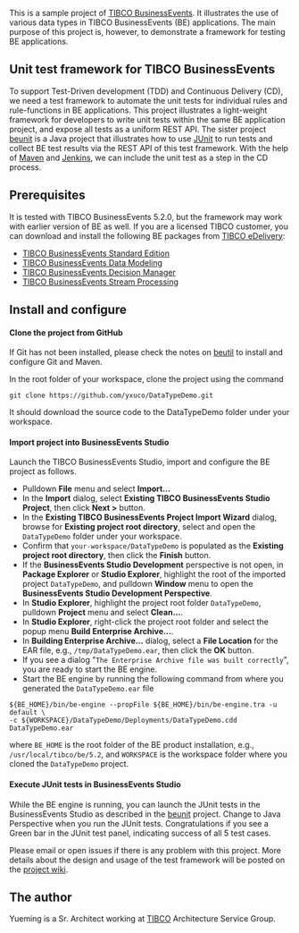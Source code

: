 This is a sample project of [TIBCO BusinessEvents](https://docs.tibco.com/products/tibco-businessevents-5-2-0).  It illustrates the use of various data types in TIBCO BusinessEvents (BE) applications.  The main purpose of this project is, however, to demonstrate a framework for testing BE applications.

## Unit test framework for TIBCO BusinessEvents

To support Test-Driven development (TDD) and Continuous Delivery (CD), we need a test framework to automate the unit tests for individual rules and rule-functions in BE applications.  This project illustrates a light-weight framework for developers to write unit tests within the same BE application project, and expose all tests as a uniform REST API.  The sister project [beunit](https://github.com/yxuco/beunit) is a Java project that illustrates how to use [JUnit](http://junit.org/) to run tests and collect BE test results via the REST API of this test framework.  With the help of [Maven](https://maven.apache.org/) and [Jenkins](https://jenkins-ci.org/), we can include the unit test as a step in the CD process.

## Prerequisites

It is tested with TIBCO BusinessEvents 5.2.0, but the framework may work with earlier version of BE as well.  If you are a licensed TIBCO customer, you can download and install the following BE packages from [TIBCO eDelivery](https://edelivery.tibco.com):
 - [TIBCO BusinessEvents Standard Edition](https://edelivery.tibco.com/storefront/eval/tibco-businessevents-standard-edition/prod10052.html)
 - [TIBCO BusinessEvents Data Modeling](https://edelivery.tibco.com/storefront/eval/tibco-businessevents-data-modeling/prod10354.html)
 - [TIBCO BusinessEvents Decision Manager](https://edelivery.tibco.com/storefront/eval/tibco-businessevents-decision-manager/prod10355.html)
 - [TIBCO BusinessEvents Stream Processing](https://edelivery.tibco.com/storefront/eval/tibco-businessevents-event-stream-processing/prod10353.html)
 
## Install and configure

#### Clone the project from GitHub

If Git has not been installed, please check the notes on [beutil](https://github.com/yxuco/beunit) to install and configure Git and Maven.

In the root folder of your workspace, clone the project using the command

    git clone https://github.com/yxuco/DataTypeDemo.git

It should download the source code to the DataTypeDemo folder under your workspace.  

#### Import project into BusinessEvents Studio

Launch the TIBCO BusinessEvents Studio, import and configure the BE project as follows.

 - Pulldown **File** menu and select **Import...**
 - In the **Import** dialog, select **Existing TIBCO BusinessEvents Studio Project**, then click **Next >** button.
 - In the **Existing TIBCO BusinessEvents Project Import Wizard** dialog, browse for **Existing project root directory**, select and open the `DataTypeDemo` folder under your workspace.
 - Confirm that `your-workspace/DataTypeDemo` is populated as the **Existing project root directory**, then click the **Finish** button.
 - If the **BusinessEvents Studio Development** perspective is not open, in **Package Explorer** or **Studio Explorer**, highlight the root of the imported project `DataTypeDemo`, and pulldown **Window** menu to open the **BusinessEvents Studio Development Perspective**.
 - In **Studio Explorer**, highlight the project root folder `DataTypeDemo`, pulldown **Project** menu and select **Clean...**.
 - In **Studio Explorer**, right-click the project root folder and select the popup menu **Build Enterprise Archive...**.
 - In **Building Enterprise Archive...** dialog, select a **File Location** for the EAR file, e.g., `/tmp/DataTypeDemo.ear`, then click the **OK** button.
 - If you see a dialog "`The Enterprise Archive file was built correctly`", you are ready to start the BE engine.
 - Start the BE engine by running the following command from where you generated the `DataTypeDemo.ear` file

```
${BE_HOME}/bin/be-engine --propFile ${BE_HOME}/bin/be-engine.tra -u default \
-c ${WORKSPACE}/DataTypeDemo/Deployments/DataTypeDemo.cdd DataTypeDemo.ear
```

where `BE_HOME` is the root folder of the BE product installation, e.g., `/usr/local/tibco/be/5.2`, and `WORKSPACE` is the workspace folder where you cloned the `DataTypeDemo` project.

#### Execute JUnit tests in BusinessEvents Studio

While the BE engine is running, you can launch the JUnit tests in the BusinessEvents Studio as described in the [beunit](https://github.com/yxuco/beunit) project.  Change to Java Perspective when you run the JUnit tests.  Congratulations if you see a Green bar in the JUnit test panel, indicating success of all 5 test cases.  

Please email or open issues if there is any problem with this project.  More details about the design and usage of the test framework will be posted on the [project wiki](https://github.com/yxuco/DataTypeDemo/wiki).
 
## The author

Yueming is a Sr. Architect working at [TIBCO](http://www.tibco.com/) Architecture Service Group.